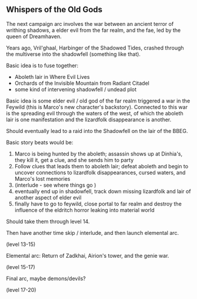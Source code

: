 ## Whispers of the Old Gods

The next campaign arc involves the war between an ancient terror of writhing shadows, a elder evil from the far realm, and the fae, led by the queen of Dreamhaven. 

Years ago, Vril'ghaal, Harbinger of the Shadowed Tides, crashed through the multiverse into the shadowfell (something like that).

Basic idea is to fuse together:
- Aboleth lair in Where Evil Lives
- Orchards of the Invisible Mountain from Radiant Citadel
- some kind of intervening shadowfell / undead plot

Basic idea is some elder evil / old god of the far realm triggered a war in the Feywild (this is Marco's new character's backstory). Connected to this war is the spreading evil through the waters of the west, of which the aboleth lair is one manifestation and the lizardfolk disappearance is another. 

Should eventually lead to a raid into the Shadowfell on the lair of the BBEG. 

Basic story beats would be:
1. Marco is being hunted by the aboleth; assassin shows up at Dinhia's, they kill it, get a clue, and she sends him to party
2. Follow clues that leads them to aboleth lair; defeat aboleth and begin to uncover connections to lizardfolk disappearances, cursed waters, and Marco's lost memories
3. (interlude - see where things go )
4. eventually end up in shadowfell, track down missing lizardfolk and lair of another aspect of elder evil
5. finally have to go to feywild, close portal to far realm and destroy the influence of the eldritch horror leaking into material world

Should take them through level 14. 

Then have another time skip / interlude, and then launch elemental arc.


(level 13-15)

Elemental arc: Return of Zadkhai, Airion's tower, and the genie war. 

(level 15-17)

Final arc, maybe demons/devils?

(level 17-20)